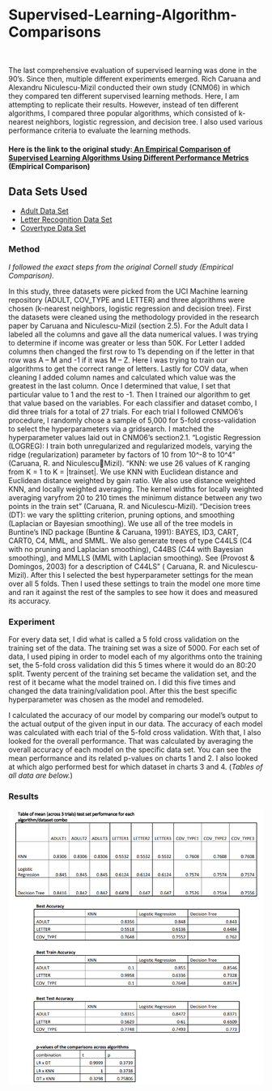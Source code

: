 # **Supervised-Learning-Algorithm-Comparisons**

<img scr="images/AIandDeepLearning.gif" width="200">

The last comprehensive evaluation of supervised learning was done in the 90’s. 
Since then, multiple different experiments emerged. 
Rich Caruana and Alexandru Niculescu-Mizil conducted their own study (CNM06) in which they compared ten different supervised learning methods. 
Here, I am attempting to replicate their results. However, instead of ten different algorithms, I compared three popular algorithms, which consisted of k-nearest neighbors, logistic regression, and decision tree. I also used various performance criteria to evaluate the learning methods.

#### **Here is the link to the original study:**[ An Empirical Comparison of Supervised Learning Algorithms Using Different Performance Metrics](https://drive.google.com/file/d/1BACN9m5HB4KYKPzZrNjg_KCg0FGEd5sL/view?usp=sharing) (Empirical Comparison)

## Data Sets Used 

* [Adult Data Set](https://archive.ics.uci.edu/ml/datasets/adult)
* [Letter Recognition Data Set](https://archive.ics.uci.edu/ml/datasets/letter+recognition )
* [Covertype Data Set](https://archive.ics.uci.edu/ml/datasets/covertype)

### Method
_I followed the exact steps from the original Cornell study (Empirical Comparison)._

In this study, three datasets were picked from the UCI Machine learning repository 
(ADULT, COV_TYPE and LETTER) and three algorithms were chosen (k-nearest neighbors, 
logistic regression and decision tree). First the datasets were cleaned using the methodology 
provided in the research paper by Caruana and Niculescu-Mizil (section 2.5). For the Adult data 
I labeled all the columns and gave all the data numerical values. I was trying to determine if 
income was greater or less than 50K. For Letter I added columns then changed the first row to 
1’s depending on if the letter in that row was A – M and -1 if it was M – Z. Here I was trying to 
train our algorithms to get the correct range of letters. Lastly for COV data, when cleaning I 
added column names and calculated which value was the greatest in the last column. Once I 
determined that value, I set that particular value to 1 and the rest to -1. Then I trained our 
algorithm to get that value based on the variables. For each classifier and dataset combo, I did 
three trials for a total of 27 trials. For each trial I followed CNMO6’s procedure, I randomly 
chose a sample of 5,000 for 5-fold cross-validation to select the hyperparameters via a 
gridsearch. I matched the hyperparameter values laid out in CNM06’s section2.1. “Logistic 
Regression (LOGREG): I train both unregularized and regularized models, varying the ridge 
(regularization) parameter by factors of 10 from 10^-8 to 10^4” (Caruana, R. and NiculescuMizil). “KNN: we use 26 values of K ranging from K = 1 to K = |trainset|. We use KNN with 
Euclidean distance and Euclidean distance weighted by gain ratio. We also use distance weighted 
KNN, and locally weighted averaging. The kernel widths for locally weighted averaging varyfrom 20 to 210 times the minimum distance between any two points in the train set” (Caruana, R. 
and Niculescu-Mizil). “Decision trees (DT): we vary the splitting criterion, pruning options, and 
smoothing (Laplacian or Bayesian smoothing). We use all of the tree models in Buntine’s IND 
package (Buntine & Caruana, 1991): BAYES, ID3, CART, CART0, C4, MML, and SMML. We 
also generate trees of type C44LS (C4 with no pruning and Laplacian smoothing), C44BS (C44 
with Bayesian smoothing), and MMLLS (MML with Laplacian smoothing). See (Provost & 
Domingos, 2003) for a description of C44LS” ( Caruana, R. and Niculescu-Mizil). After this I 
selected the best hyperparameter settings for the mean over all 5 folds. Then I used these 
settings to train the model one more time and ran it against the rest of the samples to see how it 
does and measured its accuracy.


### Experiment 

For every data set, I did what is called a 5 fold cross validation on the training set of the 
data. The training set was a size of 5000. For each set of data, I used piping in order to model 
each of my algorithms onto the training set, the 5-fold cross validation did this 5 times where it 
would do an 80:20 split. Twenty percent of the training set became the validation set, and the rest 
of it became what the model trained on. I did this five times and changed the data 
training/validation pool. After this the best specific hyperparameter was chosen as the model and 
remodeled.

I calculated the accuracy of our model by comparing our model’s output to the actual 
output of the given input in our data. The accuracy of each model was calculated with each trial 
of the 5-fold cross validation. With that, I also looked for the overall performance. That was 
calculated by averaging the overall accuracy of each model on the specific data set. You can see 
the mean performance and its related p-values on charts 1 and 2. I also looked at which algo 
performed best for which dataset in charts 3 and 4. (_Tables of all data are  below._)

### Results 

![](images/Results.png)
